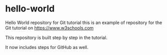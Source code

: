 # hello-world
Hello World repository for Git tutorial
this is an example of repository for the Git tutorial on https://www.w3schools.com

This repository is built step by step in the tutorial.

It now includes steps for GitHub as well.
